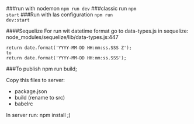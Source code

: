###run with nodemon
<code>npm run dev</code>
###classic run
<code>npm start</code>
###Run with las configuration
<code>npm run dev:start</code>

####Sequelize
For run wit datetime format go to data-types.js in sequelize:
node_modules/sequelize/lib/data-types.js:447

    return date.format('YYYY-MM-DD HH:mm:ss.SSS Z');
    to
    return date.format('YYYY-MM-DD HH:mm:ss.SSS');
###To publish
    npm run build;

Copy this files to server:
- package.json
- build (rename to src)
- babelrc

In server run:  npm install
;)



